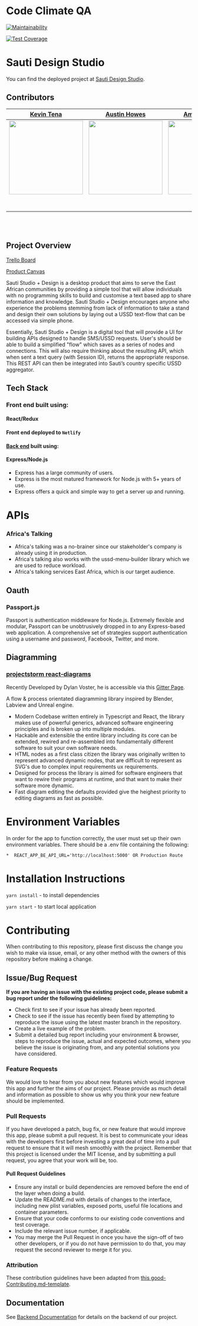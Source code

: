 # Code Climate QA

[![Maintainability](https://api.codeclimate.com/v1/badges/98d14f41aa17b7028197/maintainability)](https://codeclimate.com/github/Lambda-School-Labs/sauti-design-studio-fe/maintainability)

[![Test Coverage](https://api.codeclimate.com/v1/badges/98d14f41aa17b7028197/test_coverage)](https://codeclimate.com/github/Lambda-School-Labs/sauti-design-studio-fe/test_coverage)

# Sauti Design Studio

You can find the deployed project at [Sauti Design Studio](https://sautistudio.netlify.com/).

## Contributors

|[Kevin Tena](https://github.com/kevten22)|[Austin Howes](https://github.com/austie702)|[Amber Meador](https://github.com/nek0senpa1)|[Leianne Louis](https://github.com/leianne)|[Sean Kennedy](https://github.com/skennedy93)| [Thomas Claydon](https://github.com/gittc100)| 
| :-----------------------------------------------------------------------------------------------------------: | :-----------------------------------------------------------------------------------------------------------: | :-----------------------------------------------------------------------------------------------------------: | :-----------------------------------------------------------------------------------------------------------: | :-----------------------------------------------------------------------------------------------------------: | :-----------------------------------------------------------------------------------------------------------: |
|[<img src="https://avatars0.githubusercontent.com/u/36459496?s=400&v=4" width = "200" />](https://github.com/kevten22)|[<img src="https://media.licdn.com/dms/image/C4E03AQEFOwyBzZSi_A/profile-displayphoto-shrink_800_800/0?e=1572480000&v=beta&t=dj9oTr66FidYvkw8MxewVTGOIHVmCAZCGALsE9HzoeM" width = "200" />](https://github.com/austie702) | [<img src="https://avatars2.githubusercontent.com/u/44776869?s=400&v=4" width = "200" />](https://github.com/nek0senpa1)| [<img src="https://avatars0.githubusercontent.com/u/26041727?s=400&v=4" width = "200" />](https://github.com/leianne)|[<img src="https://avatars0.githubusercontent.com/u/38869679?s=400&v=4" width = "200" />](https://github.com/skennedy93)| [<img src="https://avatars3.githubusercontent.com/u/37307521?s=400&u=81331a855611530734a0268c3fda7893e2aa12cd&v=4" width = "200" />](https://github.com/gittc100)|
| [<img src="https://github.com/favicon.ico" width="15"> ](https://github.com/kevten22)|[<img src="https://github.com/favicon.ico" width="15"> ](https://github.com/austie702)|[<img src="https://github.com/favicon.ico" width="15"> ](https://github.com/nek0senpa1) | [<img src="https://github.com/favicon.ico" width="15"> ](https://github.com/leianne)| [<img src="https://github.com/favicon.ico" width="15"> ](https://github.com/skennedy93)| [<img src="https://github.com/favicon.ico" width="15"> ](https://github.com/gittc100)|
| [ <img src="https://static.licdn.com/sc/h/al2o9zrvru7aqj8e1x2rzsrca" width="15"> ](https://www.linkedin.com/in/kevintena22/) | [ <img src="https://static.licdn.com/sc/h/al2o9zrvru7aqj8e1x2rzsrca" width="15"> ](https://www.linkedin.com/in/austinhowes/) | [ <img src="https://static.licdn.com/sc/h/al2o9zrvru7aqj8e1x2rzsrca" width="15"> ](https://www.linkedin.com/in/amber-meador-62075213a/) | [ <img src="https://static.licdn.com/sc/h/al2o9zrvru7aqj8e1x2rzsrca" width="15"> ](https://www.linkedin.com/in/leiannelouis/) | [ <img src="https://static.licdn.com/sc/h/al2o9zrvru7aqj8e1x2rzsrca" width="15"> ](https://www.linkedin.com/in/sean-kennedy-8a9383136/) | [ <img src="https://static.licdn.com/sc/h/al2o9zrvru7aqj8e1x2rzsrca" width="15"> ](https://www.linkedin.com/in/thomas-claydon/) |

<br>
<br>


## Project Overview

[Trello Board](https://trello.com/b/4HBS1AfL/sauti-design)

[Product Canvas](https://www.notion.so/Sauti-Design-Studio-f83f84ecef3c4e51b07a1a941580c306)

Sauti Studio + Design is a desktop product that aims to serve the East African communities by providing a simple tool that will allow individuals with no programming skills to build and customise a text based app to share information and knowledge. Sauti Studio + Design encourages anyone who experience the problems stemming from lack of information to take a stand and design their own solutions by laying out a USSD text-flow that can be accessed via simple phone.

Essentially, Sauti Studio + Design is a digital tool that will provide a  UI for building APIs designed to handle SMS/USSD requests.  User's should be able to build a simplified "flow" which saves as a series of nodes and connections.  This will also require thinking about the resulting API, which when sent a text query (with Session ID), returns the appropriate response. This REST API can then be integrated into Sauti’s country specific USSD aggregator.

## Tech Stack

### Front end built using:

#### React/Redux

#### Front end deployed to `Netlify`

#### [Back end](https://github.com/labs13-sauti-studio/sauti-studio-BE) built using:

#### Express/Node.js

- Express has a large community of users.
- Express is the most matured framework for Node.js with 5+ years of use.
- Express offers a quick and simple way to get a server up and running.

# APIs

### Africa's Talking
- Africa's talking was a no-brainer since our stakeholder's company is already using it in production.
- Africa's talking also works with the  ussd-menu-builder library which we are used to reduce workload.
- Africa's talking services East Africa, which is our target audience.

## Oauth

### Passport.js

Passport is authentication middleware for Node.js. Extremely flexible and modular, Passport can be unobtrusively dropped in to any Express-based web application. A comprehensive set of strategies support authentication using a username and password, Facebook, Twitter, and more.

## Diagramming

### [projectstorm react-diagrams](https://github.com/projectstorm/react-diagrams)

Recently Developed by Dylan Voster, he is accessible via this [Gitter Page](https://gitter.im/projectstorm/react-diagrams). 

A flow & process orientated diagramming library inspired by Blender, Labview and Unreal engine.

- Modern Codebase written entirely in Typescript and React, the library makes use of powerful generics, advanced software engineering principles and is broken up into multiple modules.
- Hackable and extensible the entire library including its core can be extended, rewired and re-assembled into fundamentally different software to suit your own software needs.
- HTML nodes as a first class citizen the library was originally written to represent advanced dynamic nodes, that are difficult to represent as SVG's due to complex input requirements ux requirements.
- Designed for process the library is aimed for software engineers that want to rewire their programs at runtime, and that want to make their software more dynamic.
- Fast diagram editing the defaults provided give the heighest priority to editing diagrams as fast as possible.

# Environment Variables

In order for the app to function correctly, the user must set up their own environment variables. There should be a .env file containing the following:

    *  REACT_APP_BE_API_URL='http://localhost:5000' OR Production Route 
    
# Installation Instructions

`yarn install` - to install dependencies

`yarn start` - to start local application

# Contributing

When contributing to this repository, please first discuss the change you wish to make via issue, email, or any other method with the owners of this repository before making a change.

## Issue/Bug Request

**If you are having an issue with the existing project code, please submit a bug report under the following guidelines:**

- Check first to see if your issue has already been reported.
- Check to see if the issue has recently been fixed by attempting to reproduce the issue using the latest master branch in the repository.
- Create a live example of the problem.
- Submit a detailed bug report including your environment & browser, steps to reproduce the issue, actual and expected outcomes, where you believe the issue is originating from, and any potential solutions you have considered.

### Feature Requests

We would love to hear from you about new features which would improve this app and further the aims of our project. Please provide as much detail and information as possible to show us why you think your new feature should be implemented.

### Pull Requests

If you have developed a patch, bug fix, or new feature that would improve this app, please submit a pull request. It is best to communicate your ideas with the developers first before investing a great deal of time into a pull request to ensure that it will mesh smoothly with the project.
Remember that this project is licensed under the MIT license, and by submitting a pull request, you agree that your work will be, too.

#### Pull Request Guidelines

- Ensure any install or build dependencies are removed before the end of the layer when doing a build.
- Update the README.md with details of changes to the interface, including new plist variables, exposed ports, useful file locations and container parameters.
- Ensure that your code conforms to our existing code conventions and test coverage.
- Include the relevant issue number, if applicable.
- You may merge the Pull Request in once you have the sign-off of two other developers, or if you do not have permission to do that, you may request the second reviewer to merge it for you.

### Attribution

These contribution guidelines have been adapted from [this good-Contributing.md-template](https://gist.github.com/PurpleBooth/b24679402957c63ec426).

## Documentation

See [Backend Documentation](https://github.com/labs13-sauti-studio/sauti-studio-BE/blob/master/README.md) for details on the backend of our project.
```

```
